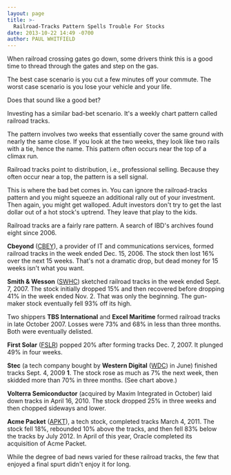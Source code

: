 ```yaml
---
layout: page
title: >-
  Railroad-Tracks Pattern Spells Trouble For Stocks
date: 2013-10-22 14:49 -0700
author: PAUL WHITFIELD
---
```





When railroad crossing gates go down, some drivers think this is a good time to thread through the gates and step on the gas.

  

The best case scenario is you cut a few minutes off your commute. The worst case scenario is you lose your vehicle and your life.

  

Does that sound like a good bet?

  

Investing has a similar bad-bet scenario. It's a weekly chart pattern called railroad tracks.

  

The pattern involves two weeks that essentially cover the same ground with nearly the same close. If you look at the two weeks, they look like two rails with a tie, hence the name. This pattern often occurs near the top of a climax run.

  

Railroad tracks point to distribution, i.e., professional selling. Because they often occur near a top, the pattern is a sell signal.

  

This is where the bad bet comes in. You can ignore the railroad-tracks pattern and you might squeeze an additional rally out of your investment. Then again, you might get walloped. Adult investors don't try to get the last dollar out of a hot stock's uptrend. They leave that play to the kids.

  

Railroad tracks are a fairly rare pattern. A search of IBD's archives found eight since 2006.

  

**Cbeyond** ([CBEY](https://research.investors.com/quote.aspx?symbol=CBEY)), a provider of IT and communications services, formed railroad tracks in the week ended Dec. 15, 2006. The stock then lost 16% over the next 15 weeks. That's not a dramatic drop, but dead money for 15 weeks isn't what you want.

  

**Smith & Wesson** ([SWHC](https://research.investors.com/quote.aspx?symbol=SWHC)) sketched railroad tracks in the week ended Sept. 7, 2007. The stock initially dropped 15% and then recovered before dropping 41% in the week ended Nov. 2. That was only the beginning. The gun-maker stock eventually fell 93% off its high.

  

Two shippers **TBS International** and **Excel Maritime** formed railroad tracks in late October 2007. Losses were 73% and 68% in less than three months. Both were eventually delisted.

  

**First Solar** ([FSLR](https://research.investors.com/quote.aspx?symbol=FSLR)) popped 20% after forming tracks Dec. 7, 2007. It plunged 49% in four weeks.

  

**Stec** (a tech company bought by **Western Digital** ([WDC](https://research.investors.com/quote.aspx?symbol=WDC)) in June) finished tracks Sept. 4, 2009 **1**. The stock rose as much as 7% the next week, then skidded more than 70% in three months. (See chart above.)

  

**Volterra Semiconductor** (acquired by Maxim Integrated in October) laid down tracks in April 16, 2010. The stock dropped 25% in three weeks and then chopped sideways and lower.

  

**Acme Packet** ([APKT](https://research.investors.com/quote.aspx?symbol=APKT)), a tech stock, completed tracks March 4, 2011. The stock fell 18%, rebounded 10% above the tracks, and then fell 83% below the tracks by July 2012. In April of this year, Oracle completed its acquisition of Acme Packet.

  

While the degree of bad news varied for these railroad tracks, the few that enjoyed a final spurt didn't enjoy it for long.




